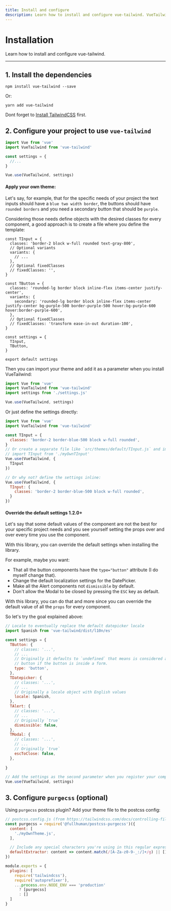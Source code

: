 ```yaml
---
title: Install and configure
description: Learn how to install and configure vue-tailwind. VueTailwind is a set of Lightview and fully customizable Vue Components optimized for TailwindCss
---
```


# Installation

Learn how to install and configure vue-tailwind.

<hr>

## 1. Install the dependencies 

```console
npm install vue-tailwind --save
``` 

Or: 

```console
yarn add vue-tailwind
``` 

<tip>
Dont forget to <a class="underline" href="https://tailwindcss.com/docs/installation" target="_blank">Install TailwindCSS</a> first.
</tip>


## 2. Configure your project to use `vue-tailwind` 


```js
import Vue from 'vue'
import VueTailwind from 'vue-tailwind'

const settings = {
  //...
}

Vue.use(VueTailwind, settings)
```

#### Apply your own theme:

Let's say, for example, that for the specific needs of your project the text inputs should have a `blue two width border`, the buttons should have `rounded borders` and you need a secondary button that should be `purple`.

Considering those needs define objects with the desired classes for every component, a good approach is to create a file where you define the template:

```js[./myOwnTheme.js]
const TInput = {
  classes: 'border-2 block w-full rounded text-gray-800',
  // Optional variants
  variants: {
    // ...
  },
  // Optional fixedClasses
  // fixedClasses: '',
}

const TButton = {
  classes: 'rounded-lg border block inline-flex items-center justify-center',
  variants: {
    secondary: 'rounded-lg border block inline-flex items-center justify-center bg-purple-500 border-purple-500 hover:bg-purple-600 hover:border-purple-600',
  },
  // Optional fixedClasses
  // fixedClasses: 'transform ease-in-out duration-100',
}

const settings = {
  TInput,
  TButton,
}

export default settings
```

Then you can import your theme and add it as a parameter when you install VueTailwind:

```js {3,6}
import Vue from 'vue'
import VueTailwind from 'vue-tailwind'
import settings from './settings.js'

Vue.use(VueTailwind, settings)
```

Or just define the settings directly:

```js {4,5,6,11}
import Vue from 'vue'
import VueTailwind from 'vue-tailwind'

const TInput = {
  classes: 'border-2 border-blue-500 block w-full rounded',
}
// Or create a separate file like `src/themes/default/TInput.js` and import it
// import TInput from './myOwnTInput'
Vue.use(VueTailwind, {
  TInput
})

// Or why not? define the settings inline:
Vue.use(VueTailwind, {
  TInput: {
    classes: 'border-2 border-blue-500 block w-full rounded',
  }
})
```

#### Override the default settings <since>1.2.0+</since>

Let's say that some default values of the component are not the best for your specific project needs and you see yourself setting the props over and over every time you use the component.

With this library, you can override the default settings when installing the library.

For example, maybe you want:

- That all the button components have the `type="button"` attribute (I do myself change that).
- Change the default localization settings for the DatePicker.
- Make all the Alert components not `dismissible` by default.
- Don't allow the Modal to be closed by pressing the `ESC` key as default.

With this library, you can do that and more since you can override the default value of all the `props` for every component.

So let's try the goal explained above:

```js
// Locale to eventually replace the default datepicker locale
import Spanish from 'vue-tailwind/dist/l10n/es'

const settings = {
  TButton: {
    // classes: '...',
    // ...
    // Originally it defaults to `undefined` that means is considered a submit
    // button if the button is inside a form.
    type: 'button',
  },
  TDatepicker: {
    // classes: '...',
    // ...
    // Originally a locale object with English values
    locale: Spanish,
  },
  TAlert: {
    // classes: '...',
    // ...
    // Originally `true`
    dismissible: false,
  },
  TModal: {
    // classes: '...',
    // ...
    // Originally `true`
    escToClose: false,
  },
  
}

// Add the settings as the second parameter when you register your component
Vue.use(VueTailwind, settings)
```

## 3. Configure `purgecss` (optional)

Using `purgecss` postcss plugin? Add your theme file to the postcss config:

```js
// postcss.config.js (from https://tailwindcss.com/docs/controlling-file-size#setting-up-purgecss)
const purgecss = require('@fullhuman/postcss-purgecss')({
  content: [
    './myOwnTheme.js',
  ],

  // Include any special characters you're using in this regular expression
  defaultExtractor: content => content.match(/[A-Za-z0-9-_:/]+/g) || []
})

module.exports = {
  plugins: [
    require('tailwindcss'),
    require('autoprefixer'),
    ...process.env.NODE_ENV === 'production'
      ? [purgecss]
      : []
  ]
}
```
